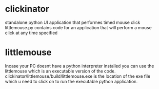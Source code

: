 # clickinator
standalone python UI application that performes timed mouse click
littlemouse.py contains code for an application that will perform a mouse click at any time specified
# littlemouse
Incase your PC doesnt have a python interpreter installed you can use the littlemouse which is an executable version of the code. 
clickinator/littlemouse/build/littlemouse.exe is the location of the exe file which u need to click on to run the executable python application.
